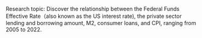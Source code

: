 Research topic: Discover the relationship between the Federal Funds Effective Rate（also known as the US interest rate), the private sector lending and borrowing amount, M2, consumer loans, and CPI, ranging from 2005 to 2022.
